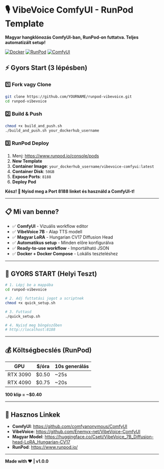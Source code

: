 # 🎙️ VibeVoice ComfyUI - RunPod Template

**Magyar hangklónozás ComfyUI-ban, RunPod-on futtatva. Teljes automatizált setup!**

[![Docker](https://img.shields.io/badge/docker-%230db7ed.svg?style=for-the-badge&logo=docker&logoColor=white)](https://www.docker.com/)
[![RunPod](https://img.shields.io/badge/RunPod-6E3FF3?style=for-the-badge)](https://runpod.io/)
[![ComfyUI](https://img.shields.io/badge/ComfyUI-FF6B6B?style=for-the-badge)](https://github.com/comfyanonymous/ComfyUI)

## ⚡ Gyors Start (3 lépésben)

### 1️⃣ Fork vagy Clone

```bash
git clone https://github.com/YOURNAME/runpod-vibevoice.git
cd runpod-vibevoice
```

### 2️⃣ Build & Push

```bash
chmod +x build_and_push.sh
./build_and_push.sh your_dockerhub_username
```

### 3️⃣ RunPod Deploy

1. Menj: https://www.runpod.io/console/pods
2. **New Template**
3. **Container Image**: `your_dockerhub_username/vibevoice-comfyui:latest`
4. **Container Disk**: `50GB`
5. **Expose Ports**: `8188`
6. **Deploy Pod**

**Kész! 🎉 Nyisd meg a Port 8188 linket és használd a ComfyUI-t!**

---

## 📋 Mi van benne?

- ✅ **ComfyUI** - Vizuális workflow editor
- ✅ **VibeVoice 7B** - Alap TTS modell
- ✅ **Magyar LoRA** - Hungarian CV17 Diffusion Head
- ✅ **Automatikus setup** - Minden előre konfigurálva
- ✅ **Ready-to-use workflow** - Importálható JSON
- ✅ **Docker + Docker Compose** - Lokális teszteléshez

---

## 🚀 GYORS START (Helyi Teszt)

```bash
# 1. Lépj be a mappába
cd runpod-vibevoice

# 2. Adj futtatási jogot a scriptnek
chmod +x quick_setup.sh

# 3. Futtasd
./quick_setup.sh

# 4. Nyisd meg böngészőben
# http://localhost:8188
```

---

## 💰 Költségbecslés (RunPod)

| GPU | $/óra | 10s generálás |
|-----|-------|--------------|
| RTX 3090 | $0.50 | ~25s |
| RTX 4090 | $0.75 | ~20s |

**100 klip = ~$0.40**

---

## 🔗 Hasznos Linkek

- **ComfyUI**: https://github.com/comfyanonymous/ComfyUI
- **VibeVoice**: https://github.com/Enemyx-net/VibeVoice-ComfyUI
- **Magyar Model**: https://huggingface.co/Cseti/VibeVoice_7B_Diffusion-head-LoRA_Hungarian-CV17
- **RunPod**: https://www.runpod.io/

---

**Made with ❤️ | v1.0.0**
